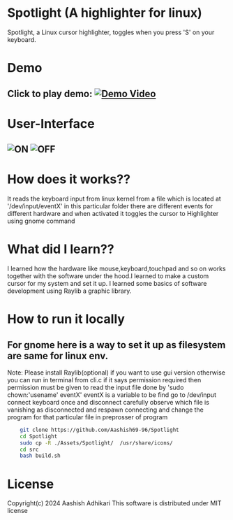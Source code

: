 # Spotlight (A highlighter for linux)
Spotlight, a Linux cursor highlighter, toggles when you press 'S' on your keyboard.
# Demo
Click to play demo:
[![Demo Video](https://img.youtube.com/vi/-qTh3gop9tg/0.jpg)](https://www.youtube.com/watch?v=-qTh3gop9tg)
---
# User-Interface
![ON](https://github.com/Aashish69-96/Spotlight/blob/main/Assets/images/spotlighon.png)
![OFF](https://github.com/Aashish69-96/Spotlight/blob/main/Assets/images/spotlightoff.png)
---
# How does it works??
It reads the keyboard input from linux kernel from a file  which is located at '/dev/input/eventX' in this particular folder there are different events for different hardware and when activated it toggles the cursor to Highlighter using gnome command

# What did I learn??
I learned how the hardware like mouse,keyboard,touchpad and so on works together with the software under the hood.I learned to make a custom cursor for my system and set it up. I learned some basics of software development using Raylib a graphic library.

# How to run it locally
For gnome  here is a way to set it up as filesystem are same for linux env.
---
Note: Please install Raylib(optional) if you want to use gui version otherwise you can run in terminal  from cli.c if it says permission required then permission must be given to read the input file done by 'sudo chown:'usename' eventX' eventX is a variable to be find go to /dev/input connect keyboard once and disconnect carefully observe which file is vanishing as disconnected and respawn connecting and change the program for that particular file in preprosser of program

```bash
    git clone https://github.com/Aashish69-96/Spotlight
    cd Spotlight
    sudo cp -R ./Assets/Spotlight/  /usr/share/icons/
    cd src
    bash build.sh
```
# License
Copyright(c) 2024 Aashish Adhikari
This software is distributed under MIT license

